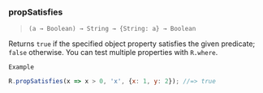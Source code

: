### propSatisfies

> ```(a → Boolean) → String → {String: a} → Boolean```

Returns `true` if the specified object property satisfies the given predicate; `false` otherwise. You can test multiple properties with `R.where`.

`Example`

```js
R.propSatisfies(x => x > 0, 'x', {x: 1, y: 2}); //=> true
```
